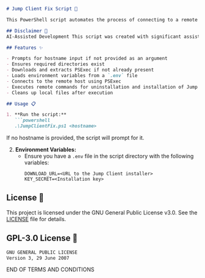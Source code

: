 
```markdown
# Jump Client Fix Script 🚀

This PowerShell script automates the process of connecting to a remote host, downloading and installing the BeyondTrust Jump Client, and performing cleanup tasks. 🛠️

## Disclaimer 🤖 
AI-Assisted Development This script was created with significant assistance from AI technologies. As the creator is not a professional PowerShell or software developer, the code reflects a collaborative approach between human intent and AI-generated solution.

## Features ✨

- Prompts for hostname input if not provided as an argument
- Ensures required directories exist
- Downloads and extracts PSExec if not already present
- Loads environment variables from a `.env` file
- Connects to the remote host using PSExec
- Executes remote commands for uninstallation and installation of Jump Client
- Cleans up local files after execution

## Usage 📋

1. **Run the script:**
   ```powershell
   .\JumpClientFix.ps1 <hostname>
   ```
   If no hostname is provided, the script will prompt for it.

2. **Environment Variables:**
   - Ensure you have a `.env` file in the script directory with the following variables:
     ```
     DOWNLOAD_URL=<URL to the Jump Client installer>
     KEY_SECRET=<Installation key>
     ```

## License 📜

This project is licensed under the GNU General Public License v3.0. See the [LICENSE](LICENSE) file for details.



## GPL-3.0 License 📝

```markdown
GNU GENERAL PUBLIC LICENSE
Version 3, 29 June 2007

```

END OF TERMS AND CONDITIONS
